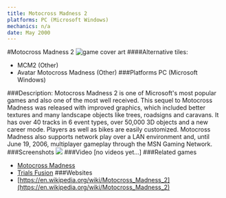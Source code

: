 ```yaml
---
title: Motocross Madness 2
platforms: PC (Microsoft Windows)
mechanics: n/a
date: May 2000
---
```

#Motocross Madness 2
![game cover art](//images.igdb.com/igdb/image/upload/t_cover_big/q9p7izot9wblns1zqref.jpg "Logo Title Text 1")
####Alternative tiles:
* MCM2 (Other)
* Avatar Motocross Madness (Other)
###Platforms
PC (Microsoft Windows)

###Description:
Motocross Madness 2 is one of Microsoft's most popular games and also one of the most well received. 
This sequel to Motocross Madness was released with improved graphics, which included better textures and many landscape objects like trees, roadsigns and caravans. It has over 40 tracks in 6 event types, over 50,000 3D objects and a new career mode. Players as well as bikes are easily customized. Motocross Madness also supports network play over a LAN environment and, until June 19, 2006, multiplayer gameplay through the MSN Gaming Network.
###Screenshots
<a target="_blank" href="//images.igdb.com/igdb/image/upload/t_cover_big/mtuku6ivrrfcsjuxzjit.jpg"><img src="//images.igdb.com/igdb/image/upload/t_thumb/mtuku6ivrrfcsjuxzjit.jpg"/></a>
###Video
[no videos yet...]
###Related games
* [Motocross Madness](/games/motocross-madness--1-10261/)
* [Trials Fusion](/games/trials-fusion-3191/)
###Websites
* [https://en.wikipedia.org/wiki/Motocross_Madness_2](https://en.wikipedia.org/wiki/Motocross_Madness_2)
